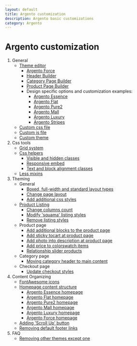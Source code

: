 ```yaml
---
layout: default
title: Argento customization
description: Argento basic customizations
category: Argento
---
```


# Argento customization

 1. General
      - [Theme editor](theme-editor/)
          + [Argento Force](/m2/argento/force/theme-editor/)
          + [Header Builder](theme-editor/#header-builder)
          + [Category Page Builder](theme-editor/#category-page-builder)
          + [Product Page Builder](theme-editor/#product-page-builder)
          + Design specific options and customization examples:
              * [Argento Essence](/m2/argento/essence/theme-editor/)
              * [Argento Flat](/m2/argento/flat/theme-editor/)
              * [Argento Pure2](/m2/argento/pure2/theme-editor/)
              * [Argento Mall](/m2/argento/mall/theme-editor/)
              * [Argento Luxury](/m2/argento/luxury/theme-editor/)
              * [Argento Stripes](/m2/argento/stripes/theme-editor/)
    - [Custom css file](custom-css/)
    - [Custom js file](custom-js/)
    - [Custom theme](custom-theme/)
 2. Css tools
    - [Grid system](grid-system/)
    - [Css helpers](css-helpers/)
        - [Visible and hidden classes](css-helpers/#visible-and-hidden-classes)
        - [Responsive embed](css-helpers/#responsive-embed)
        - [Text and block alignment classes](css-helpers/#text-and-block-alignment-classes)
    - [Less mixins](less-mixins/)
 3. Theming
    - General
        - [Boxed, full-width and standard layout types](boxed-full-width-and-standard-layout-types/)
        - [Change page layout](change-page-layout/)
        - [Add additional css styles](add-additional-css-styles/)
    - [Product Listing](change-product-listing-styles/)
        - [Change columns count](change-product-listing-styles/#columns-count)
        - [Modify 'squama' listing styles](change-product-listing-styles/#squama-listing-styles)
        - [Remove listing styles](change-product-listing-styles/#remove-listing-styles)
    - Product page
        + [Add additional blocks to the product page](add-additional-blocks-to-the-product-page/)
        + [Add sticky tocart at product page](add-sticky-tocart/)
        + [Add photo into description at product page](add-photo-in-description/)
        + [Add price to colorswatch items](adding-prices-to-magento-swatches/)
        + [Relationship slider products](relationship-slider-products)
    - Category page
        - [Moving category header to main content](moving-category-header-to-main-content/)
    - Checkout page
        - [Update checkout styles](checkout-styles/)
 4. Content Organizing
    -   [FontAwesome icons](icons/)
    -   [Homepage content structure](homepage-content/)
        - [Argento Essence homepage](/m2/argento/essence/page-structure/homepage/)
        - [Argento Flat homepage](/m2/argento/flat/page-structure/homepage/)
        - [Argento Pure2 homepage](/m2/argento/pure2/page-structure/homepage/)
        - [Argento Mall homepage](/m2/argento/mall/page-structure/homepage/)
        - [Argento Luxury homepage](/m2/argento/luxury/page-structure/homepage/)
        - [Argento Force homepage](/m2/argento/force/page-structure/homepage/)
    -   [Adding 'Scroll Up' button](add-scroll-up/)
    -   [Removing default footer links](removing-default-footer-links/)
5. FAQ
    -   [Removing other themes except one](removing-other-themes-except-one/)
